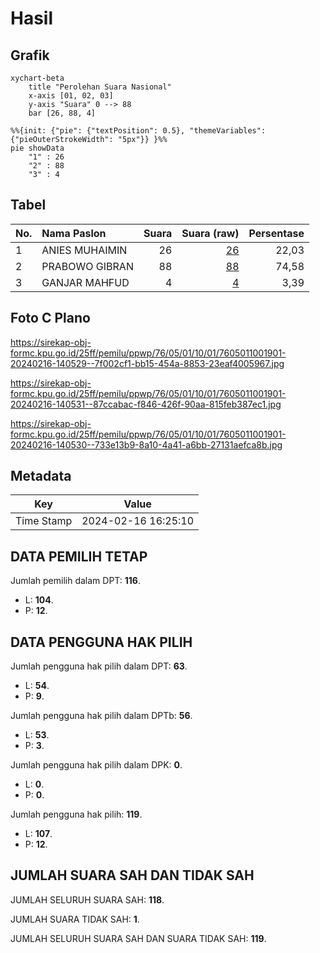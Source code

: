 # Hasil

## Grafik

```mermaid
xychart-beta
    title "Perolehan Suara Nasional"
    x-axis [01, 02, 03]
    y-axis "Suara" 0 --> 88
    bar [26, 88, 4]
```

```mermaid
%%{init: {"pie": {"textPosition": 0.5}, "themeVariables": {"pieOuterStrokeWidth": "5px"}} }%%
pie showData
    "1" : 26
    "2" : 88
    "3" : 4
```

## Tabel

| No. | Nama Paslon    | Suara | Suara (raw) | Persentase |
|:--- |:-------------- | -----:| -----------:| ----------:|
| 1   | ANIES MUHAIMIN | 26    | [26][p-1]   | 22,03      |
| 2   | PRABOWO GIBRAN | 88    | [88][p-2]   | 74,58      |
| 3   | GANJAR MAHFUD  | 4     | [4][p-3]    | 3,39       |


[p-1]: https://github.com/gigit-pemilu/pemilu-2024/blob/main/pilpres/hitung-suara/sub/76-sulawesi-barat/sub/05-majene/sub/01-banggae/sub/1001-banggae/sub/901-tps/sub/paslon-1.txt
[p-2]: https://github.com/gigit-pemilu/pemilu-2024/blob/main/pilpres/hitung-suara/sub/76-sulawesi-barat/sub/05-majene/sub/01-banggae/sub/1001-banggae/sub/901-tps/sub/paslon-2.txt
[p-3]: https://github.com/gigit-pemilu/pemilu-2024/blob/main/pilpres/hitung-suara/sub/76-sulawesi-barat/sub/05-majene/sub/01-banggae/sub/1001-banggae/sub/901-tps/sub/paslon-3.txt

## Foto C Plano

https://sirekap-obj-formc.kpu.go.id/25ff/pemilu/ppwp/76/05/01/10/01/7605011001901-20240216-140529--7f002cf1-bb15-454a-8853-23eaf4005967.jpg

https://sirekap-obj-formc.kpu.go.id/25ff/pemilu/ppwp/76/05/01/10/01/7605011001901-20240216-140531--87ccabac-f846-426f-90aa-815feb387ec1.jpg

https://sirekap-obj-formc.kpu.go.id/25ff/pemilu/ppwp/76/05/01/10/01/7605011001901-20240216-140530--733e13b9-8a10-4a41-a6bb-27131aefca8b.jpg


## Metadata

| Key        | Value               |
| ---------- | ------------------- |
| Time Stamp | 2024-02-16 16:25:10 |


## DATA PEMILIH TETAP

Jumlah pemilih dalam DPT: **116**.
 * L: **104**.
 * P: **12**.

## DATA PENGGUNA HAK PILIH

Jumlah pengguna hak pilih dalam DPT: **63**.
 * L: **54**.
 * P: **9**.

Jumlah pengguna hak pilih dalam DPTb: **56**.
 * L: **53**.
 * P: **3**.

Jumlah pengguna hak pilih dalam DPK: **0**.
 * L: **0**.
 * P: **0**.

Jumlah pengguna hak pilih: **119**.
 * L: **107**.
 * P: **12**.

## JUMLAH SUARA SAH DAN TIDAK SAH

JUMLAH SELURUH SUARA SAH: **118**.

JUMLAH SUARA TIDAK SAH: **1**.

JUMLAH SELURUH SUARA SAH DAN SUARA TIDAK SAH: **119**.


